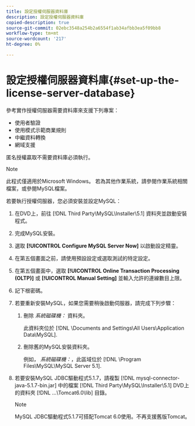 ```yaml
---
title: 設定授權伺服器資料庫
description: 設定授權伺服器資料庫
copied-description: true
source-git-commit: 02ebc3548a254b2a6554f1ab34afbb3ea5f09bb8
workflow-type: tm+mt
source-wordcount: '217'
ht-degree: 0%

---
```


# 設定授權伺服器資料庫{#set-up-the-license-server-database}

參考實作授權伺服器需要資料庫來支援下列專案：

* 使用者驗證
* 使用模式示範商業規則
* 中繼資料轉換
* 網域支援

匿名授權贏取不需要資料庫必須執行。

>[!NOTE]
>
>此程式僅適用於Microsoft Windows。 若為其他作業系統，請參閱作業系統相關檔案，或參閱MySQL檔案。

若要執行授權伺服器，您必須安裝並設定MySQL：

1. 在DVD上，前往 [!DNL Third Party\MySQL\Installer\5.1] 資料夾並啟動安裝程式。
1. 完成MySQL安裝。
1. 選取 **[!UICONTROL Configure MySQL Server Now]** 以啟動設定精靈。
1. 在第五個畫面之前，請使用預設設定或選取測試的特定設定。
1. 在第五個畫面中，選取 **[!UICONTROL Online Transaction Processing (OLTP)]** 或 **[!UICONTROL Manual Setting]** 並輸入允許的連線數目上限。
1. 記下根密碼。
1. 若要重新安裝MySQL，如果您需要稍後啟動伺服器，請完成下列步驟：
   1. 刪除 *系統磁碟機：* 資料夾。

      此資料夾位於 [!DNL \Documents and Settings\All Users\Application Data\MySQL].
   1. 刪除舊的MySQL安裝資料夾。

      例如， *系統磁碟機：*，此區域位於 [!DNL \Program Files\MySQL\MySQL Server 5.1].
1. 若要安裝MySQL JDBC驅動程式5.1.7，請複製 [!DNL mysql-connector-java-5.1.7-bin.jar] 中的檔案 [!DNL Third Party\MySQL\Installer\5.1] DVD上的資料夾 [!DNL ...\Tomcat6.0\lib] 目錄。

   >[!NOTE]
   >
   >MySQL JDBC驅動程式5.1.7可搭配Tomcat 6.0使用。不再支援舊版Tomcat。
